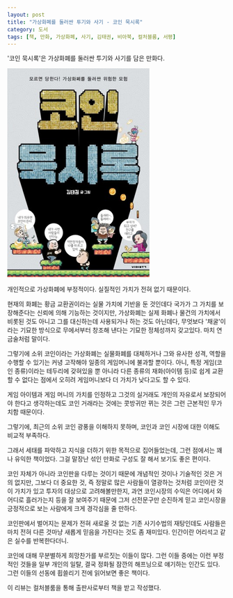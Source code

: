 ```yaml
---
layout: post
title: "가상화폐를 둘러싼 투기와 사기 - 코인 묵시록"
category: 도서
tags: [책, 만화, 가상화폐, 사기, 김태권, 비아북, 컬처블룸, 서평]
---
```


'코인 묵시록'은
가상화폐를 둘러싼 투기와 사기를 담은 만화다.

![표지](/images/coin-apocalypse-comic-book-h480.jpg)

개인적으로 가상화폐에 부정적이다.
실질적인 가치가 전혀 없기 때문이다.

현재의 화폐는 황금 교환권이라는 실물 가치에 기반을 둔 것인데다
국가가 그 가치를 보장해준다는 신뢰에 의해 기능하는 것이지만,
가상화폐는 실제 화폐나 물건의 가치에서 비롯된 것도 아니고
그를 대신하는데 사용되거나 하는 것도 아닌데다,
무엇보다 '채굴'이라는 기묘한 방식으로 무에서부터 창조해 낸다는 기묘한 정체성까지 갖고있다.
마치 연금술처럼 말이다.

그렇기에 소위 코인이라는 가상화폐는
실물화폐를 대체하거나 그와 유사한 성격, 역할을 수행할 수 있기는 커녕
고작해야 일종의 게임머니에 불과할 뿐이다.
아니, 특정 게임(코인 종류)이라는 테두리에 갖혀있을 뿐 아니라
다른 종류의 재화(아이템 등)로 쉽게 교환할 수 없다는 점에서
오히려 게임머니보다 더 가치가 낮다고도 할 수 있다.

게임 아이템과 게임 머니의 가치를 인정하고
그것의 실거래도 개인의 자유로서 보장되어야 한다고 생각하는데도
코인 거래라는 것에는 콧방귀만 뀌는 것은
그런 근본적인 무가치함 때문이다.

그렇기에, 최근의 소위 코인 광풍을 이해하지 못하며,
코인과 코인 시장에 대한 이해도 비교적 부족하다.

그래서 세태를 파악하고 지식을 더하기 위한 목적으로 집어들었는데,
그런 점에서는 꽤나 유익한 책이었다.
그걸 말장난 섞인 만화로 구성도 잘 해서 보기도 좋은 편이다.

코인 자체가 아니라 코인판을 다루는 것이기 때문에
개념적인 것이나 기술적인 것은 거의 없지만,
그보다 더 중요한 것,
즉 정말로 많은 사람들이 열광하는 것처럼 코인이란 것이 가치가 있고 투자의 대상으로 고려해볼만한지,
과연 코인시장의 수익은 어디에서 와 어디로 흘러가는지 등을 잘 보여주기 때문에
그저 선전문구만 순진하게 믿고 코인시장을 긍정적으로 보는 사람에게
크게 경각심을 줄 만하다.

코인판에서 벌어지는 문제가 전혀 새로울 것 없는 기존 사기수법의 재탕인데도
사람들은 마치 전혀 다른 것마냥 새롭게 믿음을 가진다는 것도 좀 재미있다.
인간이란 어리석고 같은 실수를 반복한다더니.

코인에 대해 무분별하게 희망찬가를 부르짓는 이들이 많다.
그런 이들 중에는 이런 부정적인 것들을 일부 개인의 일탈, 결국 정화될 잠깐의 해프닝으로 얘기하는 인간도 있다.
그런 이들의 선동에 휩쓸리기 전에 읽어보면 좋은 책이다.



<div class="im im-info">
이 리뷰는 컬처블룸을 통해 출판사로부터 책을 받고 작성했다.
</div>
